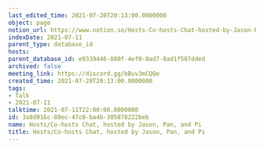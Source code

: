 ```yaml
---
last_edited_time: 2021-07-20T20:13:00.0000000
object: page
notion_url: https://www.notion.so/Hosts-Co-hosts-Chat-hosted-by-Jason-Pan-and-Pi-3a8d916c89ec47c8ba4b305878222beb
indexDate: 2021-07-11
parent_type: database_id
hosts: 
parent_database_id: e9339446-880f-4ef0-8ad7-8ad1f507dded
archived: false
meeting_link: https://discord.gg/bBuv3mCQQe
created_time: 2021-07-20T20:13:00.0000000
tags:
- Talk
- 2021-07-11
talktime: 2021-07-11T22:00:00.0000000
id: 3a8d916c-89ec-47c8-ba4b-305878222beb
name: Hosts/Co-hosts Chat, hosted by Jason, Pan, and Pi
title: Hosts/Co-hosts Chat, hosted by Jason, Pan, and Pi
---
```





